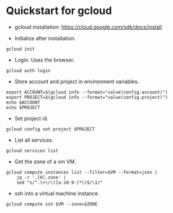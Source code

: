 # Quickstart for gcloud
- gcloud installation: https://cloud.google.com/sdk/docs/install

- Initialize after installation.
```
gcloud init
```

- Login. Uses the browser.
```
gcloud auth login
```

- Store account and project in environment variables.
```
export ACCOUNT=$(gcloud info --format="value(config.account)")
export PROJECT=$(gcloud info --format="value(config.project)")
echo $ACCOUNT
echo $PROJECT
```

- Set project id.
```
gcloud config set project $PROJECT
```

- List all services.
```
gcloud services list
```

- Get the zone of a vm VM.
```
gcloud compute instances list --filter=$VM --format=json |
    jq -r '.[0].zone' |
    sed "s/^.\+\/\([a-z0-9-]*\)$/\1/"
```

- ssh into a virtual machine instance.
```
gcloud compute ssh $VM --zone=$ZONE
```